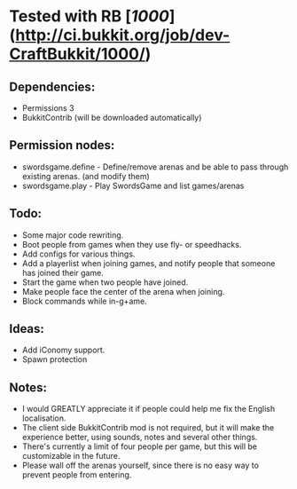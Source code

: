 # Tested with RB [_1000_] (http://ci.bukkit.org/job/dev-CraftBukkit/1000/)
## Dependencies:
-   Permissions 3
-   BukkitContrib (will be downloaded automatically)

## Permission nodes:
-   swordsgame.define - Define/remove arenas and be able to pass through existing arenas. (and modify them)
-   swordsgame.play - Play SwordsGame and list games/arenas

## Todo:
-   Some major code rewriting.
-   Boot people from games when they use fly- or speedhacks.
-   Add configs for various things.
-   Add a playerlist when joining games, and notify people that someone has joined their game.
-   Start the game when two people have joined.
-   Make people face the center of the arena when joining.
-   Block commands while in-g+ame.

## Ideas:
-   Add iConomy support.
-   Spawn protection

## Notes:
-   I would GREATLY appreciate it if people could help me fix the English localisation.
-   The client side BukkitContrib mod is not required, but it will make the experience better, using sounds, notes and several other things.
-   There's currently a limit of four people per game, but this will be customizable in the future.
-   Please wall off the arenas yourself, since there is no easy way to prevent people from entering.